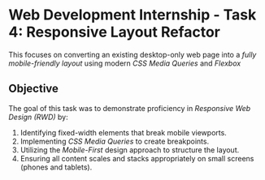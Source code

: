 #  Web Development Internship - Task 4: Responsive Layout Refactor

This  focuses on converting an existing desktop-only web page into a *fully mobile-friendly layout* using modern *CSS Media Queries* and *Flexbox*


##  Objective

The goal of this task was to demonstrate proficiency in *Responsive Web Design (RWD)* by:

1.  Identifying fixed-width elements that break mobile viewports.
2.  Implementing *CSS Media Queries* to create breakpoints.
3.  Utilizing the *Mobile-First* design approach to structure the layout.
4.  Ensuring all content scales and stacks appropriately on small screens (phones and tablets).

